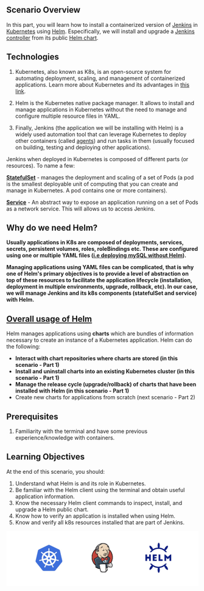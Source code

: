 ## Scenario Overview

In this part, you will learn how to install a containerized version of [Jenkins](https://www.jenkins.io/) in [Kubernetes](https://kubernetes.io/) using [Helm](https://helm.sh/). Especifically, we will install and upgrade a [Jenkins controller](https://www.jenkins.io/doc/book/glossary/#general-terms) from its public [Helm chart](https://github.com/jenkinsci/helm-charts/tree/main/charts/jenkins). 


## Technologies 

1. Kubernetes, also known as K8s, is an open-source system for automating deployment, scaling, and management of containerized applications. Learn more about Kubernetes and its advantages in [this link](https://kubernetes.io/docs/concepts/overview/what-is-kubernetes/).

2. Helm is the Kubernetes native package manager. It allows to install and manage applications in Kubernetes without the need to manage and configure multiple resource files in YAML. 

3. Finally, Jenkins (the application we will be installing with Helm) is a widely used automation tool that can leverage Kubernetes to deploy other containers (called [agents](https://www.jenkins.io/doc/book/using/using-agents/)) and run tasks in them (usually focused on building, testing and deploying other applications).

Jenkins when deployed in Kubernetes is composed of different parts (or resources). To name a few:

**[StatefulSet](https://kubernetes.io/docs/concepts/workloads/controllers/statefulset/)** - manages the deployment and scaling of a set of Pods (a pod is the smallest deployable unit of computing that you can create and manage in Kubernetes. A pod contains one or more containers).

**[Service](https://kubernetes.io/docs/concepts/services-networking/service/)** - An abstract way to expose an application running on a set of Pods as a network service. This will allows us to access Jenkins.

## Why do we need Helm?

**Usually applications in K8s are composed of deployments, services, secrets, persistent volumes, roles, roleBindings etc. These are configured using one or multiple YAML files ([i.e deploying mySQL without Helm](https://kubernetes.io/docs/tasks/run-application/run-single-instance-stateful-application/)).** 

**Managing applications using YAML files can be complicated, that is why one of Helm's primary objectives is to provide a level of abstraction on top of these resources to facilitate the application lifecycle (installation, deployment in multiple environments, upgrade, rollback, etc). In our case, we will manage Jenkins and its k8s components (statefulSet and service) with Helm.** 


## [Overall usage of Helm](https://helm.sh/docs/topics/architecture/)

Helm manages applications using **charts** which are bundles of information necessary to create an instance of a Kubernetes application. Helm can do the following:

* **Interact with chart repositories where charts are stored (in this scenario - Part 1)**
* **Install and uninstall charts into an existing Kubernetes cluster (in this scenario - Part 1)**
* **Manage the release cycle (upgrade/rollback) of charts  that have been installed with Helm (in this scenario - Part 1)**
* Create new charts for applications from scratch (next scenario - Part 2)


## Prerequisites

1. Familiarity with the terminal and have some previous experience/knowledge with containers.

## Learning Objectives

At the end of this scenario, you should:

1. Understand what Helm is and its role in Kubernetes.
2. Be familiar with the Helm client using the terminal and obtain useful application information.
3. Know the necessary Helm client commands to inspect, install, and upgrade a Helm public chart.
4. Know how to verify an application is installed when using Helm.
5. Know and verify all k8s resources installed that are part of Jenkins.


![Helm Logo](./../assets/intro.png)

